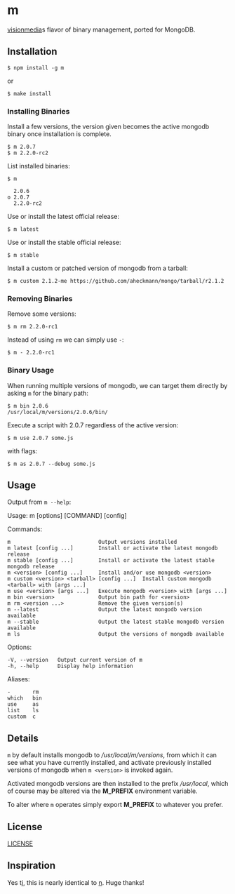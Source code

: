 # m

 [visionmedia](https://github.com/visionmedia/n)s flavor of binary management, ported for MongoDB.

## Installation

    $ npm install -g m

or

    $ make install

### Installing Binaries

Install a few versions, the version given becomes the active mongodb binary once installation is complete.

    $ m 2.0.7
    $ m 2.2.0-rc2

List installed binaries:

    $ m

      2.0.6
    ο 2.0.7
      2.2.0-rc2

Use or install the latest official release:

    $ m latest

Use or install the stable official release:

    $ m stable

Install a custom or patched version of mongodb from a tarball:

    $ m custom 2.1.2-me https://github.com/aheckmann/mongo/tarball/r2.1.2

### Removing Binaries

Remove some versions:

    $ m rm 2.2.0-rc1

Instead of using `rm` we can simply use `-`:

    $ m - 2.2.0-rc1

### Binary Usage

When running multiple versions of mongodb, we can target
them directly by asking `m` for the binary path:

    $ m bin 2.0.6
    /usr/local/m/versions/2.0.6/bin/

Execute a script with 2.0.7 regardless of the active version:

    $ m use 2.0.7 some.js

with flags:

    $ m as 2.0.7 --debug some.js

## Usage

Output from `m --help`:

  Usage: m [options] [COMMAND] [config]

  Commands:

    m                            Output versions installed
    m latest [config ...]        Install or activate the latest mongodb release
    m stable [config ...]        Install or activate the latest stable mongodb release
    m <version> [config ...]     Install and/or use mongodb <version>
    m custom <version> <tarball> [config ...]  Install custom mongodb <tarball> with [args ...]
    m use <version> [args ...]   Execute mongodb <version> with [args ...]
    m bin <version>              Output bin path for <version>
    m rm <version ...>           Remove the given version(s)
    m --latest                   Output the latest mongodb version available
    m --stable                   Output the latest stable mongodb version available
    m ls                         Output the versions of mongodb available

  Options:

    -V, --version   Output current version of m
    -h, --help      Display help information

  Aliases:

    -       rm
    which   bin
    use     as
    list    ls
    custom  c

## Details

 `m` by default installs mongodb to _/usr/local/m/versions_, from
 which it can see what you have currently installed, and activate previously installed versions of mongodb when `m <version>` is invoked again.

 Activated mongodb versions are then installed to the prefix _/usr/local_, which of course may be altered via the __M_PREFIX__ environment variable.

 To alter where `m` operates simply export __M_PREFIX__ to whatever you prefer.

## License

[LICENSE](https://github.com/aheckmann/m/blob/master/LICENSE)

## Inspiration

Yes tj, this is nearly identical to [n](https://github.com/visionmedia/n). Huge thanks!

